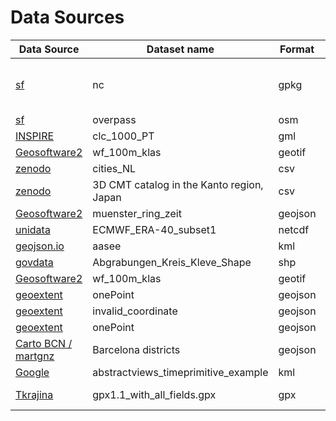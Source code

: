 # Data Sources

| Data Source         | Dataset name                      | Format    | License                            |
|---------------------|-----------------------------------|-----------|------------------------------------|
| [sf]                | nc                                | gpkg      | COPYRIGHT HOLDER: Edzer Pebesma    |
| [sf]                | overpass                          | osm       | ODbL                               |
| [INSPIRE]           | clc_1000_PT                       | gml       |                                    |
| [Geosoftware2]      | wf_100m_klas                      | geotif    | MIT                                |
| [zenodo](https://doi.org/10.5072/zenodo.256820)            | cities_NL                         | csv       | CC-BY                              |
| [zenodo](https://doi.org/10.5281/zenodo.3926884)          | 3D CMT catalog in the Kanto region, Japan                     | csv       | CC-BY 4                            |
| [Geosoftware2]      | muenster_ring_zeit                | geojson   | MIT                                |
| [unidata]           | ECMWF_ERA-40_subset1              | netcdf    |                                    |
| [geojson.io]        | aasee                             | kml       |                                    |
| [govdata]           | Abgrabungen_Kreis_Kleve_Shape     | shp       | free license                       |
| [Geosoftware2]      | wf_100m_klas                      | geotif    | MIT                                |
| [geoextent]         | onePoint                          | geojson   | PDDL                               |
| [geoextent]         | invalid_coordinate                | geojson   | PDDL                               |
| [geoextent]         | onePoint                          | geojson   | PDDL                               |
| [Carto BCN / martgnz]         | Barcelona districts                          | geojson   | CC-BY 4.0                              |
| [Google]         | abstractviews_timeprimitive_example                         | kml   | CC-BY 4.0                              |
| [Tkrajina]        | gpx1.1_with_all_fields.gpx                         | gpx   | Apache License 2.0                             |


[sf]: https://github.com/r-spatial/sf
[geoextent]: https://github.com/o2r-project/geoextent
[Geosoftware2]: https://github.com/carobro/Geosoftware2
[INSPIRE]:      https://themes.jrc.ec.europa.eu/file/view/107486/example-of-gml-file-conformant-to-inspire-land-cover-vector-application-schema
[unidata]: https://www.unidata.ucar.edu/software/netcdf/examples/files.html
[geojson.io]: http://geojson.io 
[govdata]: https://www.govdata.de/web/guest/daten/-/details/abgrabungen
[Carto BCN / martgnz]: https://github.com/martgnz/bcn-geodata/tree/master/districtes
[Google]: https://developers.google.com/kml/documentation/time#gps
[Tkrajina]: https://github.com/tkrajina/gpxpy/blob/dev/test_files/gpx1.1_with_all_fields.gpx